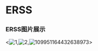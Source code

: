 # ERSS
### ERSS图片展示
<![1](https://imgkr.cn-bj.ufileos.com/2b1e158e-42db-4afd-b716-0c58895b1b96.jpg),![2](https://imgkr.cn-bj.ufileos.com/8b5af24d-c37f-44cf-8e4a-b387b15dd668.jpg),![109951164432638973](https://imgkr.cn-bj.ufileos.com/8db2168c-5562-45f1-bc8e-73c645383aaf.jpg)>
